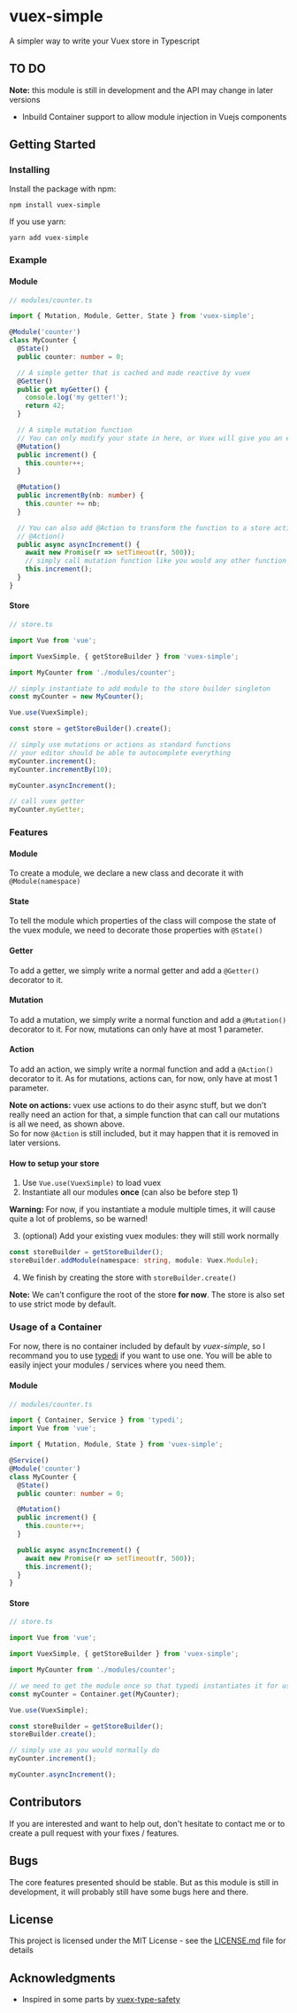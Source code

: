 # vuex-simple

A simpler way to write your Vuex store in Typescript

## TO DO

**Note:** this module is still in development and the API may change in later versions</br>

- Inbuild Container support to allow module injection in Vuejs components

## Getting Started

### Installing

Install the package with npm:

```
npm install vuex-simple
```

If you use yarn:

```
yarn add vuex-simple
```

### Example

#### Module

```ts
// modules/counter.ts

import { Mutation, Module, Getter, State } from 'vuex-simple';

@Module('counter')
class MyCounter {
  @State()
  public counter: number = 0;

  // A simple getter that is cached and made reactive by vuex
  @Getter()
  public get myGetter() {
    console.log('my getter!');
    return 42;
  }

  // A simple mutation function
  // You can only modify your state in here, or Vuex will give you an error
  @Mutation()
  public increment() {
    this.counter++;
  }

  @Mutation()
  public incrementBy(nb: number) {
    this.counter += nb;
  }

  // You can also add @Action to transform the function to a store action that will be dispatched on call, but it's not really necessary
  // @Action()
  public async asyncIncrement() {
    await new Promise(r => setTimeout(r, 500));
    // simply call mutation function like you would any other function
    this.increment();
  }
}
```

#### Store

```ts
// store.ts

import Vue from 'vue';

import VuexSimple, { getStoreBuilder } from 'vuex-simple';

import MyCounter from './modules/counter';

// simply instantiate to add module to the store builder singleton
const myCounter = new MyCounter();

Vue.use(VuexSimple);

const store = getStoreBuilder().create();

// simply use mutations or actions as standard functions
// your editor should be able to autocomplete everything
myCounter.increment();
myCounter.incrementBy(10);

myCounter.asyncIncrement();

// call vuex getter
myCounter.myGetter;
```

### Features

#### Module
To create a module, we declare a new class and decorate it with `@Module(namespace)`

#### State
To tell the module which properties of the class will compose the state of the vuex module, we need to decorate those properties with `@State()`

#### Getter
To add a getter, we simply write a normal getter and add a `@Getter()` decorator to it.

#### Mutation
To add a mutation, we simply write a normal function and add a `@Mutation()` decorator to it. For now, mutations can only have at most 1 parameter.

#### Action
To add an action, we simply write a normal function and add a `@Action()` decorator to it. As for mutations, actions can, for now, only have at most 1 parameter.

**Note on actions:** vuex use actions to do their async stuff, but we don't really need an action for that, a simple function that can call our mutations is all we need, as shown above.</br>
So for now `@Action` is still included, but it may happen that it is removed in later versions.

#### How to setup your store

1. Use `Vue.use(VuexSimple)` to load vuex
2. Instantiate all our modules **once** (can also be before step 1)

**Warning:** For now, if you instantiate a module multiple times, it will cause quite a lot of problems, so be warned!

3. (optional) Add your existing vuex modules: they will still work normally

```ts
const storeBuilder = getStoreBuilder();
storeBuilder.addModule(namespace: string, module: Vuex.Module);
```

4. We finish by creating the store with `storeBuilder.create()`

**Note:** We can't configure the root of the store **for now**. The store is also set to use strict mode by default.



### Usage of a Container

For now, there is no container included by default by *vuex-simple*, so I recommand you to use [typedi](http://github.com/pleerock/typedi) if you want to use one. You will be able to easily inject your modules / services where you need them.

#### Module

```ts
// modules/counter.ts

import { Container, Service } from 'typedi';
import Vue from 'vue';

import { Mutation, Module, State } from 'vuex-simple';

@Service()
@Module('counter')
class MyCounter {
  @State()
  public counter: number = 0;

  @Mutation()
  public increment() {
    this.counter++;
  }

  public async asyncIncrement() {
    await new Promise(r => setTimeout(r, 500));
    this.increment();
  }
}
```

#### Store

```ts
// store.ts

import Vue from 'vue';

import VuexSimple, { getStoreBuilder } from 'vuex-simple';

import MyCounter from './modules/counter';

// we need to get the module once so that typedi instantiates it for us
const myCounter = Container.get(MyCounter);

Vue.use(VuexSimple);

const storeBuilder = getStoreBuilder();
storeBuilder.create();

// simply use as you would normally do
myCounter.increment();

myCounter.asyncIncrement();
```

## Contributors

If you are interested and want to help out, don't hesitate to contact me or to create a pull request with your fixes / features.

## Bugs

The core features presented should be stable.
But as this module is still in development, it will probably still have some bugs here and there.

## License

This project is licensed under the MIT License - see the [LICENSE.md](LICENSE.md) file for details

## Acknowledgments

- Inspired in some parts by [vuex-type-safety](https://github.com/christopherkiss/vuex-type-safety)
